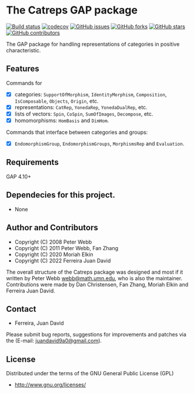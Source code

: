 # The Catreps GAP package

[![Build status](https://github.com/juniors90/Catreps/actions/workflows/CI.yml/badge.svg)](https://github.com/juniors90/Catreps/actions)
[![codecov](https://codecov.io/gh/juniors90/Catreps/branch/main/graph/badge.svg?token=NzQ1p4s2o1)](https://codecov.io/gh/juniors90/Catreps)
[![GitHub issues](https://img.shields.io/github/issues/juniors90/Catreps)](https://github.com/juniors90/Catreps/issues)
[![GitHub forks](https://img.shields.io/github/forks/juniors90/Catreps)](https://github.com/juniors90/Catreps/network)
[![GitHub stars](https://img.shields.io/github/stars/juniors90/Catreps)](https://github.com/juniors90/Catreps/stargazers)
[![GitHub contributors](https://img.shields.io/github/contributors/juniors90/Catreps?color=green)](https://github.com/juniors90/Catreps/graphs/contributors)

The GAP package for handling representations of categories in positive characteristic.

## Features

Commands for

- [x] categories: ```SupportOfMorphism```, ```IdentityMorphism```, ```Composition```, ```IsComposable```, ```Objects```, ```Origin```, etc.
- [x] representations: ```CatRep```, ```YonedaRep```, ```YonedaDualRep```, etc.
- [x] lists of vectors: ```Spin```, ```CoSpin```, ```SumOfImages```, ```Decompose```, etc.
- [x] homomorphisms: ```HomBasis``` and ```DimHom```.

Commands that interface between categories and groups:

- [x] ```EndomorphismGroup```, ```EndomorphismGroups```, ```MorphismsRep``` and ```Evaluation```.

## Requirements

GAP 4.10+

## Dependecies for this project.

- None

##   Author and Contributors

- Copyright (C) 2008 Peter Webb
- Copyright (C) 2011 Peter Webb, Fan Zhang
- Copyright (C) 2020 Moriah Elkin
- Copyright (C) 2022 Ferreira Juan David

The overall structure of the Catreps package was designed and most if it written by Peter Webb <webb@math.umn.edu>, who is also the maintainer. Contributions were made by Dan Christensen, Fan Zhang, Moriah Elkin and Ferreira Juan David.

## Contact

- Ferreira, Juan David

Please submit bug reports, suggestions for improvements and patches via
the (E-mail: juandavid9a0@gmail.com).

## License

Distributed under the terms of the GNU General Public License (GPL)

- http://www.gnu.org/licenses/
